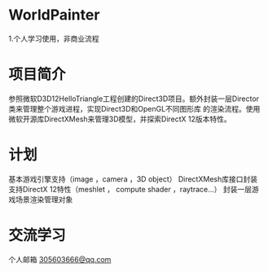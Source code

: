 # WorldPainter

1.个人学习使用，非商业流程

# 项目简介
参照微软D3D12HelloTriangle工程创建的Direct3D项目。额外封装一层Director类来管理整个游戏进程，实现Direct3D和OpenGL不同图形库
的渲染流程。使用微软开源库DirectXMesh来管理3D模型，并探索DirectX 12版本特性。

# 计划
基本游戏引擎支持（image ，camera ，3D object）
DirectXMesh库接口封装
支持DirectX 12特性（meshlet ， compute shader ，raytrace...）
封装一层游戏场景渲染管理对象

# 交流学习
个人邮箱 305603666@qq.com